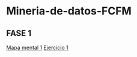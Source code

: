 # Mineria-de-datos-FCFM
## FASE 1  
[Mapa mental 1](https://github.com/Ragres/Mineria-de-datos-FCFM/blob/master/Mapa_mental_Alanis_Mares_1821920.pdf)
[Ejercicio 1](https://github.com/Ragres/Mineria-de-datos-FCFM/blob/master/Laboratorio%201%20MD.ipynb)
